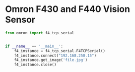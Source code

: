 # Omron F430 and F440 Vision Sensor

```python
from omron import f4_tcp_serial


if __name__ == '__main__':
    f4_instance = f4_tcp_serial.F4TCPSerial()
    f4_instance.connect("192.168.250.15")
    f4_instance.get_image('file.jpg')
    f4_instance.close()
```